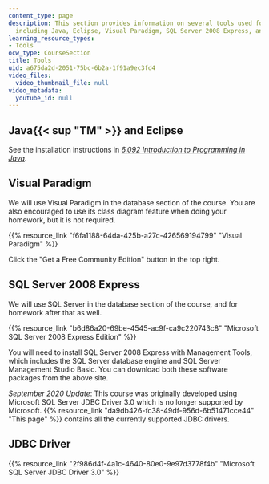 ```yaml
---
content_type: page
description: This section provides information on several tools used for the course,
  including Java, Eclipse, Visual Paradigm, SQL Server 2008 Express, and JDBC Driver.
learning_resource_types:
- Tools
ocw_type: CourseSection
title: Tools
uid: a675da2d-2051-75bc-6b2a-1f91a9ec3fd4
video_files:
  video_thumbnail_file: null
video_metadata:
  youtube_id: null
---
```


Java{{< sup "TM" >}} and Eclipse
--------------------------------

See the installation instructions in [_6.092 Introduction to Programming in Java_](/courses/6-092-introduction-to-programming-in-java-january-iap-2010/pages/syllabus).

Visual Paradigm
---------------

We will use Visual Paradigm in the database section of the course. You are also encouraged to use its class diagram feature when doing your homework, but it is not required.

{{% resource_link "f6fa1188-64da-425b-a27c-426569194799" "Visual Paradigm" %}}

Click the "Get a Free Community Edition" button in the top right.

SQL Server 2008 Express
-----------------------

We will use SQL Server in the database section of the course, and for homework after that as well.

{{% resource_link "b6d86a20-69be-4545-ac9f-ca9c220743c8" "Microsoft SQL Server 2008 Express Edition" %}}

You will need to install SQL Server 2008 Express with Management Tools, which includes the SQL Server database engine and SQL Server Management Studio Basic. You can download both these software packages from the above site.

_September 2020 Update_: This course was originally developed using Microsoft SQL Server JDBC Driver 3.0 which is no longer supported by Microsoft. {{% resource_link "da9db426-fc38-49df-956d-6b51471cce44" "This page" %}} contains all the currently supported JDBC drivers.

JDBC Driver
-----------

{{% resource_link "2f986d4f-4a1c-4640-80e0-9e97d3778f4b" "Microsoft SQL Server JDBC Driver 3.0" %}}